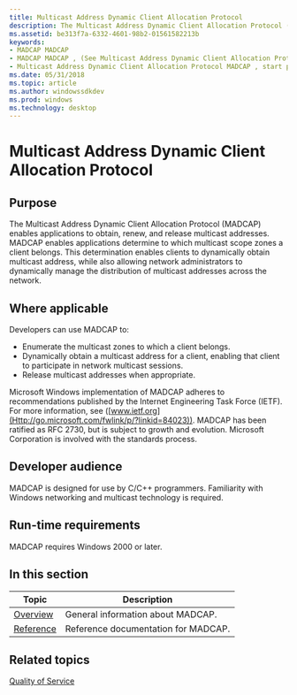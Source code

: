```yaml
---
title: Multicast Address Dynamic Client Allocation Protocol
description: The Multicast Address Dynamic Client Allocation Protocol (MADCAP) enables applications to obtain, renew, and release multicast addresses.
ms.assetid: be313f7a-6332-4601-98b2-01561582213b
keywords:
- MADCAP MADCAP
- MADCAP MADCAP , (See Multicast Address Dynamic Client Allocation Protocol MADCAP )
- Multicast Address Dynamic Client Allocation Protocol MADCAP , start page
ms.date: 05/31/2018
ms.topic: article
ms.author: windowssdkdev
ms.prod: windows
ms.technology: desktop
---
```


# Multicast Address Dynamic Client Allocation Protocol

## Purpose

The Multicast Address Dynamic Client Allocation Protocol (MADCAP) enables applications to obtain, renew, and release multicast addresses. MADCAP enables applications determine to which multicast scope zones a client belongs. This determination enables clients to dynamically obtain multicast address, while also allowing network administrators to dynamically manage the distribution of multicast addresses across the network.

## Where applicable

Developers can use MADCAP to:

-   Enumerate the multicast zones to which a client belongs.
-   Dynamically obtain a multicast address for a client, enabling that client to participate in network multicast sessions.
-   Release multicast addresses when appropriate.

Microsoft Windows implementation of MADCAP adheres to recommendations published by the Internet Engineering Task Force (IETF). For more information, see ([www.ietf.org](Http://go.microsoft.com/fwlink/p/?linkid=84023)). MADCAP has been ratified as RFC 2730, but is subject to growth and evolution. Microsoft Corporation is involved with the standards process.

## Developer audience

MADCAP is designed for use by C/C++ programmers. Familiarity with Windows networking and multicast technology is required.

## Run-time requirements

MADCAP requires Windows 2000 or later.

## In this section



| Topic                                        | Description                                    |
|----------------------------------------------|------------------------------------------------|
| [Overview](about-madcap.md)<br/>      | General information about MADCAP.<br/>   |
| [Reference](madcap-reference.md)<br/> | Reference documentation for MADCAP.<br/> |



 

## Related topics

<dl> <dt>

[Quality of Service](_gqos_qos_start_page)
</dt> </dl>

 

 





